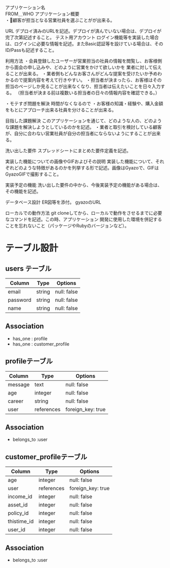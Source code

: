 アプリケーション名	
FROM＿WHO
アプリケーション概要	
・顧客が担当となる営業社員を選ぶことがが出来る。

URL	デプロイ済みのURLを記述。デプロイが済んでいない場合は、デプロイが完了次第記述すること。
テスト用アカウント	ログイン機能等を実装した場合は、ログインに必要な情報を記述。またBasic認証等を設けている場合は、そのID/Passも記述すること。

利用方法
・会員登録したユーザーが営業担当の社員の情報を閲覧し、お客様側から面会の申し込みや、どのように営業をかけて欲しいかを
業者に対して伝えることが出来る。
・業者側もどんなお客さんがどんな提案を受けたいか予めわかるので提案内容を考えて行きやすい。
・担当者が決まったら、お客様はその担当のページしか見ることが出来なくなり、担当者は伝えたいことを日々入力する。
（担当者が決まる前は複数いる担当者の日々の情報内容を確認できる。）

・モテすぎ問題を解決
時間がなくなるので
・お客様の知識・経験や、購入金額をもとにアプローチ出来る社員を分けることが出来る。


目指した課題解決	このアプリケーションを通じて、どのような人の、どのような課題を解決しようとしているのかを記述。
・業者と取引を検討している顧客が、自分に合わない営業社員が自分の担当者にならないようにすることが出来る。



洗い出した要件	スプレッドシートにまとめた要件定義を記述。


実装した機能についての画像やGIFおよびその説明	実装した機能について、それぞれどのような特徴があるのかを列挙する形で記述。画像はGyazoで、GIFはGyazoGIFで撮影すること。

実装予定の機能	洗い出した要件の中から、今後実装予定の機能がある場合は、その機能を記述。

データベース設計	ER図等を添付。
gyazoのURL

ローカルでの動作方法	git cloneしてから、ローカルで動作をさせるまでに必要なコマンドを記述。この時、アプリケーション
開発に使用した環境を併記することを忘れないこと（パッケージやRubyのバージョンなど）。


# テーブル設計

## users テーブル

| Column     | Type   | Options     |
| ---------- | ------ | ----------- |
| email      | string | null: false |
| password   | string | null: false |
| name       | string | null: false |


## Association

- has_one : profile
- has_one : customer_profile

## profileテーブル

| Column     | Type       | Options           |
| ---------- | ---------- | ----------------- |
| message    | text       | null: false       |
| age        | integer    | null: false       |
| career     | string     | null: false       |
| user       | references | foreign_key: true |

## Association

- belongs_to :user

## customer_profileテーブル

| Column      | Type       | Options            |
| ----------- | ---------- | ------------------ |
| age         | integer    | null: false        |
| user        | references | foreign_key: true  |
| income_id   | integer    | null: false        |
| asset_id    | integer    | null: false        |
| policy_id   | integer    | null: false        |
| thistime_id | integer    | null: false        |
| user_id     | integer    | null: false        |


## Association

- belongs_to :user